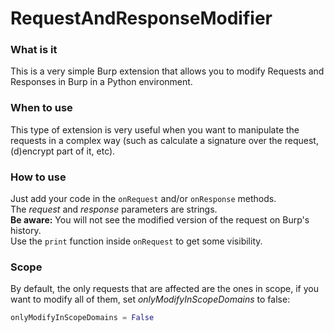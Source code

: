 # RequestAndResponseModifier


### What is it
This is a very simple Burp extension that allows you to modify Requests and Responses in Burp in a Python environment.

### When to use
This type of extension is very useful when you want to manipulate the requests in a complex way (such as calculate a signature over the request, (d)encrypt part of it, etc).

### How to use
Just add your code in the `onRequest` and/or `onResponse` methods.  
The  *request* and *response* parameters are strings.  
**Be aware:**
You will not see the modified version of the request on Burp's history.  
Use the `print` function inside `onRequest` to get some visibility.

### Scope
By default, the only requests that are affected are the ones in scope, if you want to modify all of them, set *onlyModifyInScopeDomains* to false:
```python
onlyModifyInScopeDomains = False
```
